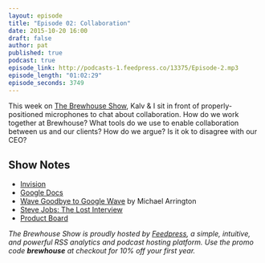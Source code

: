 ```yaml
---
layout: episode
title: "Episode 02: Collaboration"
date: 2015-10-20 16:00
draft: false
author: pat
published: true
podcast: true
episode_link: http://podcasts-1.feedpress.co/13375/Episode-2.mp3
episode_length: "01:02:29"
episode_seconds: 3749
---
```


This week on [The Brewhouse Show][TBS], Kalv &amp; I sit in front of properly-positioned microphones to chat about collaboration. How do we work together at Brewhouse? What tools do we use to enable collaboration between us and our clients? How do we argue? Is it ok to disagree with our CEO?

## Show Notes

- [Invision](http://invisionapp.com)
- [Google Docs](https://www.google.com/work/apps/business/products/docs/)
- [Wave Goodbye to Google Wave](http://techcrunch.com/2010/08/04/wave-goodbye-to-google-wave/) by Michael Arrington
- [Steve Jobs: The Lost Interview](https://www.youtube.com/watch?v=TRZAJY23xio)
- [Product Board](http://www.productboard.com)

*The Brewhouse Show is proudly hosted by [Feedpress][FP], a simple, intuitive, and powerful RSS analytics and podcast hosting platform. Use the promo code **brewhouse** at checkout for 10% off your first year.*

[FP]: http://feed.press
[TBS]: http://brewhouse.io/show/